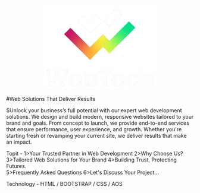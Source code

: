 <p align="center">
  <img src="imges/logo (2).png" width="300"/>
</p>
#Web Solutions That Deliver Results

$Unlock your business’s full potential with our expert web development solutions. We design and build modern, responsive websites tailored to your brand and goals. From concept to launch, we provide end-to-end services that ensure performance, user experience, and growth. Whether you're starting fresh or revamping your current site, we deliver results that make an impact.

Topit - 
1>Your Trusted Partner in Web Development
2>Why Choose Us?
3>Tailored Web Solutions for Your Brand
4>Building Trust, Protecting Futures.  
5>Frequently Asked Questions
6>Let's Discuss Your Project...


Technology - HTML / BOOTSTRAP / CSS / AOS
